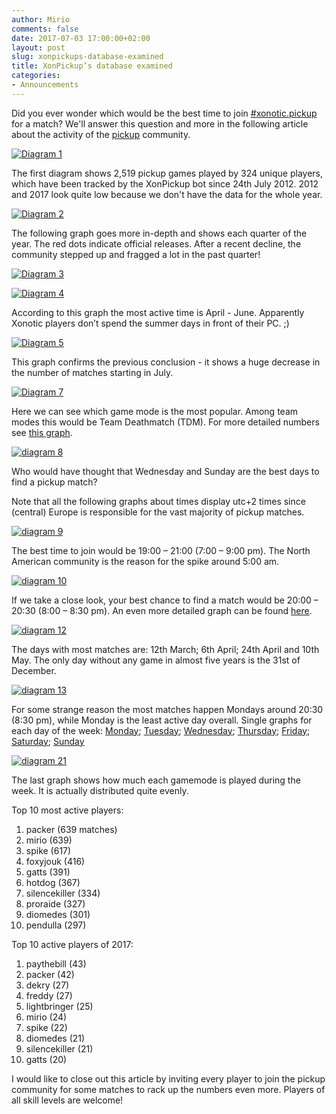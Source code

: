 ```yaml
---
author: Mirio
comments: false
date: 2017-07-03 17:00:00+02:00
layout: post
slug: xonpickups-database-examined
title: XonPickup’s database examined
categories:
- Announcements
---
```

Did you ever wonder which would be the best time to join [#xonotic.pickup][Pickup IRC] for a match?
We'll answer this question and more in the following article about the activity of the [pickup][XonPickup thread] community.

<a href="/m/uploads/2017/07/dia1.jpg"><img src="/m/uploads/2017/07/dia1.jpg" title="Diagram 1"></a>

The first diagram shows 2,519 pickup games played by 324 unique players, which have been tracked by the XonPickup bot since 24th July 2012. 2012 and 2017 look quite low because we don't have the data for the whole year.

<a href="/m/uploads/2017/07/dia2.jpg"><img src="/m/uploads/2017/07/dia2.jpg" title="Diagram 2"></a>

The following graph goes more in-depth and shows each quarter of the year.
The red dots indicate official releases. After a recent decline, the community stepped up and fragged a lot in the past quarter!

<a href="/m/uploads/2017/07/dia3.jpg"><img src="/m/uploads/2017/07/dia3.jpg" title="Diagram 3"></a>

<a href="/m/uploads/2017/07/dia4.jpg"><img src="/m/uploads/2017/07/dia4.jpg" title="Diagram 4"></a>

According to this graph the most active time is April - June. Apparently Xonotic players don’t spend the summer days in front of their PC. ;)

<a href="/m/uploads/2017/07/dia5.jpg"><img src="/m/uploads/2017/07/dia5.jpg" title="Diagram 5"></a>

This graph confirms the previous conclusion - it shows a huge decrease in the number of matches starting in July.

<a href="/m/uploads/2017/07/dia7.jpg"><img src="/m/uploads/2017/07/dia7.jpg" title="Diagram 7"></a>

Here we can see which game mode is the most popular. Among team modes this would be Team Deathmatch (TDM). For more detailed numbers see [this graph][diagram 6].

<a href="/m/uploads/2017/07/dia8.jpg"><img src="/m/uploads/2017/07/dia8.jpg" title="diagram 8"></a>

Who would have thought that Wednesday and Sunday are the best days to find a pickup match?

Note that all the following graphs about times display utc+2 times since (central) Europe is responsible for the vast majority of pickup matches.

<a href="/m/uploads/2017/07/dia9.jpg"><img src="/m/uploads/2017/07/dia9.jpg" title="diagram 9"></a>

The best time to join would be 19:00 – 21:00 (7:00 – 9:00 pm).
The North American community is the reason for the spike around 5:00 am.

<a href="/m/uploads/2017/07/dia10.jpg"><img src="/m/uploads/2017/07/dia10.jpg" title="diagram 10"></a>

If we take a close look, your best chance to find a match would be 20:00 – 20:30 (8:00 – 8:30 pm). An even more detailed graph can be found [here][diagram 11].

<a href="/m/uploads/2017/07/dia12.jpg"><img src="/m/uploads/2017/07/dia12.jpg" title="diagram 12"></a>

The days with most matches are: 12th March; 6th April; 24th April and 10th May.
The only day without any game in almost five years is the 31st of December.

<a href="/m/uploads/2017/07/dia13.jpg"><img src="/m/uploads/2017/07/dia13.jpg" title="diagram 13"></a>

For some strange reason the most matches happen Mondays around 20:30 (8:30 pm), while Monday is the least active day overall.
Single graphs for each day of the week: [Monday][diagram 14]; [Tuesday][diagram 15]; [Wednesday][diagram 16]; [Thursday][diagram 17]; [Friday][diagram 18]; [Saturday][diagram 19]; [Sunday][diagram 20]

<a href="/m/uploads/2017/07/dia21.jpg"><img src="/m/uploads/2017/07/dia21.jpg" title="diagram 21"></a>

The last graph shows how much each gamemode is played during the week. It is actually distributed quite evenly.

Top 10 most active players:

1. packer (639 matches)
2. mirio (639)
3. spike (617)
4. foxyjouk (416)
5. gatts (391)
6. hotdog (367)
7. silencekiller (334)
8. proraide (327)
9. diomedes (301)
10. pendulla (297)

Top 10 active players of 2017:

1. paythebill (43)
2. packer (42)
3. dekry (27)
4. freddy (27)
5. lightbringer (25)
6. mirio (24)
7. spike (22)
8. diomedes (21)
9. silencekiller (21)
10. gatts (20)

I would like to close out this article by inviting every player to join the pickup community for some matches to rack up the numbers even more. Players of all skill levels are welcome!

[xonpickup thread]: https://forums.xonotic.org/showthread.php?tid=1877
[pickup irc]: https://webchat.quakenet.org/?channels=xonotic.pickup
[diagram 6]: /m/uploads/2017/07/dia6.jpg
[diagram 11]: /m/uploads/2017/07/dia11.jpg
[diagram 14]: /m/uploads/2017/07/dia14.jpg
[Diagram 15]: /m/uploads/2017/07/dia15.jpg
[Diagram 16]: /m/uploads/2017/07/dia16.jpg
[Diagram 17]: /m/uploads/2017/07/dia17.jpg
[Diagram 18]: /m/uploads/2017/07/dia18.jpg
[Diagram 19]: /m/uploads/2017/07/dia19.jpg
[Diagram 20]: /m/uploads/2017/07/dia20.jpg
